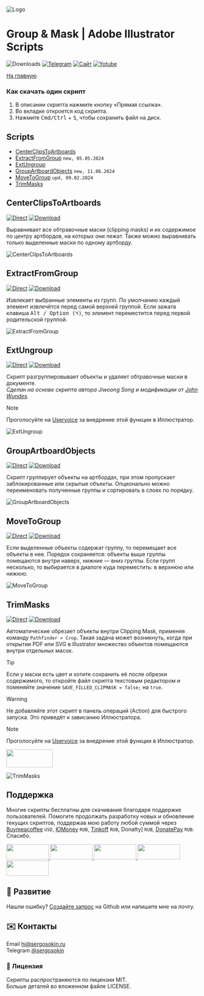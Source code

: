 ![Logo](https://i.ibb.co/mF018gV/emblem.png)

# Group & Mask | Adobe Illustrator Scripts

![Downloads](https://img.shields.io/badge/Скачивания-43k-27CF7D.svg) [![Telegram](https://img.shields.io/badge/Telegram--канал-%40aiscripts-0088CC.svg)](https://t.me/aiscripts) [![Сайт](https://img.shields.io/badge/Сайт-ais.sergosoikn.ru-FF7548.svg)](https://ais.sergosokin.ru) [![Yotube](https://img.shields.io/badge/Youtube-%40SergOsokinArt-FF0000.svg)](https://www.youtube.com/c/SergOsokinArt/videos)

[На главную](../README.ru.md)

### Как скачать один скрипт
1. В описании скрипта нажмите кнопку «Прямая ссылка».
2. Во вкладке откроется код скрипта.
3. Нажмите <kbd>Cmd/Ctrl</kbd> + <kbd>S</kbd>, чтобы сохранить файл на диск.

## Scripts
* [CenterClipsToArtboards](https://github.com/creold/illustrator-scripts/blob/master/md/Group.ru.md#centerclipstoartboards)
* [ExtractFromGroup](https://github.com/creold/illustrator-scripts/blob/master/md/Group.ru.md#extractfromgroup) `new, 05.05.2024`
* [ExtUngroup](https://github.com/creold/illustrator-scripts/blob/master/md/Group.ru.md#extungroup)
* [GroupArtboardObjects](https://github.com/creold/illustrator-scripts/blob/master/md/Group.ru.md#groupartboardobjects) `new, 11.06.2024`
* [MoveToGroup](https://github.com/creold/illustrator-scripts/blob/master/md/Group.ru.md#movetogroup) `upd, 09.02.2024`
* [TrimMasks](https://github.com/creold/illustrator-scripts/blob/master/md/Group.ru.md#trimmasks)

## CenterClipsToArtboards
[![Direct](https://img.shields.io/badge/Прямая%20ссылка-CenterClipsToArtboards.jsx-FF6900.svg)](https://rebrand.ly/ctrcliptoabs) [![Download](https://img.shields.io/badge/Скачать%20все-Zip--архив-0088CC.svg)](https://bit.ly/2M0j95N)

Выравнивает все обтравочные маски (clipping masks) и их содержимое по центру артбордов, на которых они лежат. Также можно выравнивать только выделенные маски по одному артборду. 

![CenterClipsToArtboards](https://i.ibb.co/ykHy3rM/Center-Clips-To-Artboards.gif)

## ExtractFromGroup
[![Direct](https://img.shields.io/badge/Прямая%20ссылка-ExtractFromGroup.jsx-FF6900.svg)](https://rebrand.ly/extrgrp) [![Download](https://img.shields.io/badge/Скачать%20все-Zip--архив-0088CC.svg)](https://bit.ly/2M0j95N)

Извлекает выбранные элементы из групп. По умолчанию каждый элемент извлечётся перед самой верхней группой. Если зажата  клавиша <kbd>Alt / Option (⌥)</kbd>, то элемент переместится перед первой родительской группой.

![ExtractFromGroup](https://i.ibb.co/pK5yzqS/Extract-From-Group.gif)

## ExtUngroup
[![Direct](https://img.shields.io/badge/Прямая%20ссылка-ExtUngroup.jsx-FF6900.svg)](https://rebrand.ly/extungrp) [![Download](https://img.shields.io/badge/Скачать%20все-Zip--архив-0088CC.svg)](https://bit.ly/2M0j95N)

Скрипт разгруппировывает объекты и удаляет обтравочные маски в документе.   
*Сделан на основе скрипта автора Jiwoong Song и модификации от [John Wundes](http://www.wundes.com/).*

> [!NOTE]   
> Проголосуйте на [Uservoice](https://illustrator.uservoice.com/forums/333657-illustrator-desktop-feature-requests/suggestions/39484654-create-an-ungroup-all-feature-on-layer-s) за внедрение этой функции в Иллюстратор.

![ExtUngroup](https://i.ibb.co/QngnpZL/demo-Ext-Ungroup.gif)

## GroupArtboardObjects
[![Direct](https://img.shields.io/badge/Прямая%20ссылка-GroupArtboardObjects.jsx-FF6900.svg)](https://rebrand.ly/grpabobj) [![Download](https://img.shields.io/badge/Скачать%20все-Zip--архив-0088CC.svg)](https://bit.ly/2M0j95N)

Скрипт группирует объекты на артбордах, при этом пропускает заблокированные или скрытые объекты. Опционально можно переименовать полученные группы и сортировать в слоях по порядку.

![GroupArtboardObjects](https://i.ibb.co/GTGDnCF/Group-Artboard-Objects.gif)

## MoveToGroup
[![Direct](https://img.shields.io/badge/Прямая%20ссылка-MoveToGroup.jsx-FF6900.svg)](https://rebrand.ly/movtogrp) [![Download](https://img.shields.io/badge/Скачать%20все-Zip--архив-0088CC.svg)](https://bit.ly/2M0j95N)

Если выделенные объекты содержат группу, то перемещает все объекты в нее. Порядок сохраняется: объекты выше группы помещаются внутри наверх, нижние — вниз группы. Если групп несколько, то выбирается в диалоге куда переместить: в верхнюю или нижюю.

![MoveToGroup](https://i.ibb.co/jkD5Zx4/Move-To-Group.gif)

## TrimMasks
[![Direct](https://img.shields.io/badge/Прямая%20ссылка-TrimMasks.jsx-FF6900.svg)](https://rebrand.ly/trimcm) [![Download](https://img.shields.io/badge/Скачать%20все-Zip--архив-0088CC.svg)](https://bit.ly/2M0j95N)

Автоматические обрезает объекты внутри Clipping Mask, применяя команду `Pathfinder > Crop`. Такая задача может возникнуть, когда при открытии PDF или SVG в Illustrator множество объектов помещаются внутри отдельных масок.  

> [!TIP]   
> Если у маски есть цвет и хотите сохранить её после обрезки содержимого, то откройте файл скрипта текстовым редактором и поменяйте значение `SAVE_FILLED_CLIPMASK = false;` на `true`.

> [!WARNING]   
> Не добавляйте этот скрипт в панель операций (Action) для быстрого запуска. Это приведёт к зависанию Иллюстратора.

> [!NOTE]   
> Проголосуйте на [Uservoice](https://illustrator.uservoice.com/forums/333657-illustrator-desktop-feature-requests/suggestions/35456389-flatten-expand-clipping-group-crop-each-object) за внедрение этой функции в Иллюстратор.

<a href="https://youtu.be/liui0ZUAN50">
  <img width="122" height="47" src="https://i.ibb.co/02CqYYR/youtube-badge-ru.png">
</a>

![TrimMasks](https://i.ibb.co/prkQGyt/demo-Trim-Masks.gif)

## Поддержка
Многие скрипты бесплатны для скачивания благодаря поддержке пользователей. Помогите продолжать разработку новых и обновление текущих скриптов, поддержав мою работу любой суммой через [Buymeacoffee] `USD`, [ЮMoney] `RUB`, [Tinkoff] `RUB`, Donatty] `RUB`, [DonatePay] `RUB`. Спасибо.   

[Buymeacoffee]: https://www.buymeacoffee.com/aiscripts
[ЮMoney]: https://yoomoney.ru/to/410011149615582
[Tinkoff]: https://www.tinkoff.ru/rm/osokin.sergey127/SN67U9405/
[Donatty]: https://donatty.com/sergosokin
[DonatePay]: https://new.donatepay.ru/@osokin

<a href="https://www.buymeacoffee.com/aiscripts">
  <img width="111" height="40" src="https://i.ibb.co/0ssTJQ1/bmc-badge.png">
</a>

<a href="https://www.tinkoff.ru/rm/osokin.sergey127/SN67U9405/">
  <img width="111" height="40" src="https://i.ibb.co/hRsbYnM/tinkoff-badge.png">
</a>

<a href="https://yoomoney.ru/to/410011149615582">
  <img width="111" height="40" src="https://i.ibb.co/wwrYWJ5/yoomoney-badge.png">
</a>

<a href="https://donatty.com/sergosokin">
  <img width="111" height="40" src="https://i.ibb.co/s61FGCn/donatty-badge.png">
</a>

<a href="https://new.donatepay.ru/@osokin">
  <img width="111" height="40" src="https://i.ibb.co/0KJ94ND/donatepay-badge.png">
</a>

## 🤝 Развитие

Нашли ошибку? [Создайте запрос](https://github.com/creold/illustrator-scripts/issues) на Github или напишите мне на почту.

## ✉️ Контакты
Email <hi@sergosokin.ru>  
Telegram [@sergosokin](https://t.me/sergosokin)

### 📝 Лицензия

Скрипты распространяются по лицензии MIT.   
Больше деталей во вложенном файле LICENSE.